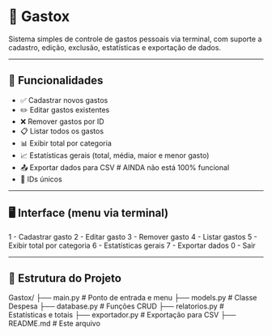 # 💸 Gastox

Sistema simples de controle de gastos pessoais via terminal, com suporte a cadastro, edição, exclusão, estatísticas e exportação de dados.

---

## 🧾 Funcionalidades

- ✅ Cadastrar novos gastos
- ✏️ Editar gastos existentes
- ❌ Remover gastos por ID
- 📋 Listar todos os gastos
- 📊 Exibir total por categoria
- 📈 Estatísticas gerais (total, média, maior e menor gasto)
- 📤 Exportar dados para CSV # AINDA não está 100% funcional
- 🔐 IDs únicos 

---

## 🖥️ Interface (menu via terminal)

1 - Cadastrar gasto
2 - Editar gasto
3 - Remover gasto
4 - Listar gastos
5 - Exibir total por categoria
6 - Estatísticas gerais
7 - Exportar dados
0 - Sair

---

## 🧱 Estrutura do Projeto

Gastox/
├── main.py # Ponto de entrada e menu
├── models.py # Classe Despesa
├── database.py # Funções CRUD
├── relatorios.py # Estatísticas e totais
├── exportador.py # Exportação para CSV
├── README.md # Este arquivo